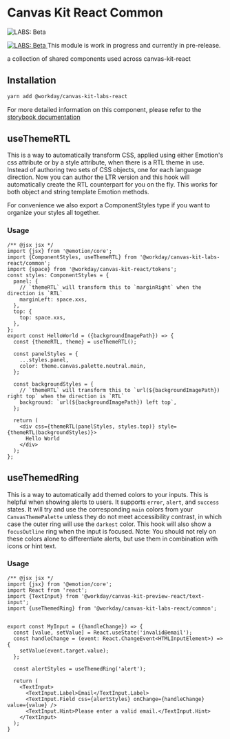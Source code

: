 # Canvas Kit React Common

![LABS: Beta](https://img.shields.io/badge/LABS-beta-orange)

<a href="https://github.com/Workday/canvas-kit/tree/master/modules/labs-react/README.md">
  <img src="https://img.shields.io/badge/LABS-beta-orange" alt="LABS: Beta" />
</a>  This module is work in progress and currently in pre-release.

a collection of shared components used across canvas-kit-react

## Installation

```sh
yarn add @workday/canvas-kit-labs-react
```

For more detailed information on this component, please refer to the
[storybook documentation](https://workday.github.io/canvas-kit/?path=/docs/labs-common)

## useThemeRTL

This is a way to automatically transform CSS, applied using either Emotion's css attribute or by a
style attribute, when there is a RTL theme in use. Instead of authoring two sets of CSS objects, one
for each language direction. Now you can author the LTR version and this hook will automatically
create the RTL counterpart for you on the fly. This works for both object and string template
Emotion methods.

For convenience we also export a ComponentStyles type if you want to organize your styles all
together.

### Usage

```tsx
/** @jsx jsx */
import {jsx} from '@emotion/core';
import {ComponentStyles, useThemeRTL} from '@workday/canvas-kit-labs-react/common';
import {space} from '@workday/canvas-kit-react/tokens';
const styles: ComponentStyles = {
  panel: {
    // `themeRTL` will transform this to `marginRight` when the direction is `RTL`
    marginLeft: space.xxs,
  },
  top: {
    top: space.xxs,
  },
};
export const HelloWorld = ({backgroundImagePath}) => {
  const {themeRTL, theme} = useThemeRTL();

  const panelStyles = {
    ...styles.panel,
    color: theme.canvas.palette.neutral.main,
  };

  const backgroundStyles = {
    // `themeRTL` will transform this to `url(${backgroundImagePath}) right top` when the direction is `RTL`
    background: `url(${backgroundImagePath}) left top`,
  };

  return (
    <div css={themeRTL(panelStyles, styles.top)} style={themeRTL(backgroundStyles)}>
      Hello World
    </div>
  );
};
```

## useThemedRing

This is a way to automatically add themed colors to your inputs. This is helpful when showing alerts to users. It supports `error`, `alert`, and `success` states. It will try and use the corresponding `main` colors from your `CanvasThemePalette` unless they do not meet accessibility contrast, in which case the outer ring will use the `darkest` color. This hook will also show a `focusOutline` ring when the input is focused.
Note: You should not rely on these colors alone to differentiate alerts, but use them in combination with icons or hint text.

### Usage

```tsx
/** @jsx jsx */
import {jsx} from '@emotion/core';
import React from 'react';
import {TextInput} from '@workday/canvas-kit-preview-react/text-input';
import {useThemedRing} from '@workday/canvas-kit-labs-react/common';


export const MyInput = ({handleChange}) => {
  const [value, setValue] = React.useState('invalid@email');
  const handleChange = (event: React.ChangeEvent<HTMLInputElement>) => {
    setValue(event.target.value);
  };

  const alertStyles = useThemedRing('alert');

  return (
    <TextInput>
      <TextInput.Label>Email</TextInput.Label>
      <TextInput.Field css={alertStyles} onChange={handleChange} value={value} />
      <TextInput.Hint>Please enter a valid email.</TextInput.Hint>
    </TextInput>
  );
}

